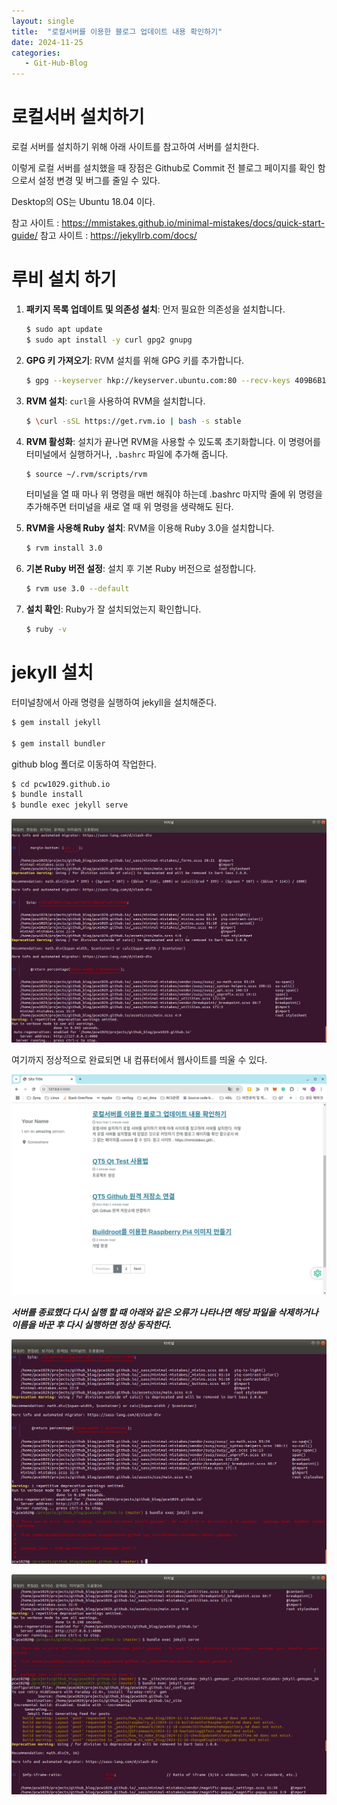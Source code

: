 ```yaml
---
layout: single
title:  "로컬서버를 이용한 블로그 업데이트 내용 확인하기"
date: 2024-11-25
categories: 
   - Git-Hub-Blog
---
```



# 로컬서버 설치하기
로컬 서버를 설치하기 위해 아래 사이트를 참고하여 서버를 설치한다. 

이렇게 로컬 서버를 설치했을 때 장점은 Github로 Commit 전 블로그 페이지를 확인 함으로서 설정 변경 및 버그를 줄일 수 있다. 

Desktop의 OS는 Ubuntu 18.04 이다.

참고 사이트 : https://mmistakes.github.io/minimal-mistakes/docs/quick-start-guide/
참고 사이트 : https://jekyllrb.com/docs/



# 루비 설치 하기 

1. **패키지 목록 업데이트 및 의존성 설치**: 먼저 필요한 의존성을 설치합니다.

   ```bash
   $ sudo apt update
   $ sudo apt install -y curl gpg2 gnupg
   ```

   

2. **GPG 키 가져오기**: RVM 설치를 위해 GPG 키를 추가합니다.

   ```bash
   $ gpg --keyserver hkp://keyserver.ubuntu.com:80 --recv-keys 409B6B1796C275462A1703113804BB82D39DC0E3 7D2BAF1CF37B13E2069D6956105BD0E739499BDB
   ```

   

3. **RVM 설치**: `curl`을 사용하여 RVM을 설치합니다.

   ```bash
   $ \curl -sSL https://get.rvm.io | bash -s stable
   ```

   

4. **RVM 활성화**: 설치가 끝나면 RVM을 사용할 수 있도록 초기화합니다. 이 명령어를 터미널에서 실행하거나, `.bashrc` 파일에 추가해 줍니다.

   ```bash
   $ source ~/.rvm/scripts/rvm
   ```

   터미널을 열 때 마나 위 명령을 매번 해줘야 하는데 .bashrc 마지막 줄에 위 명령을 추가해주면  터미널을 새로 열 때 위 명령을 생략해도 된다. 

   

5. **RVM을 사용해 Ruby 설치**: RVM을 이용해 Ruby 3.0을 설치합니다.

   ```bash
   $ rvm install 3.0
   ```

   

6. **기본 Ruby 버전 설정**: 설치 후 기본 Ruby 버전으로 설정합니다.

   ```bash
   $ rvm use 3.0 --default
   ```

   

7. **설치 확인**: Ruby가 잘 설치되었는지 확인합니다.

   ```bash
   $ ruby -v
   ```



# jekyll 설치

터미널창에서 아래 명령을 실행하여 jekyll을 설치해준다.

```bash
$ gem install jekyll

$ gem install bundler
```

github blog 폴더로 이동하여 작업한다.

```bash
$ cd pcw1029.github.io
$ bundle install
$ bundle exec jekyll serve
```

![checkUpdateHistoryInRealTime_01](../../images/Git-Hub-Blog/checkUpdateHistoryInRealTime_01.png)



여기까지 정상적으로 완료되면 내 컴퓨터에서 웹사이트를 띄울 수 있다. 

![checkUpdateHistoryInRealTime_02](../../images/Git-Hub-Blog/checkUpdateHistoryInRealTime_02.png)

***서버를 종료했다 다시 실행 할 때 아래와 같은 오류가 나타나면 해당 파일을 삭제하거나 이름을 바꾼 후 다시 실행하면 정상 동작한다.***

![checkUpdateHistoryInRealTime_03](../../images/Git-Hub-Blog/checkUpdateHistoryInRealTime_03.png)

![checkUpdateHistoryInRealTime_04](../../images/Git-Hub-Blog/checkUpdateHistoryInRealTime_04.png)
